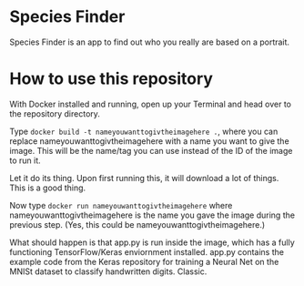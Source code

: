 # Species Finder

Species Finder is an app to find out who you really are based on a portrait.

# How to use this repository

With Docker installed and running, open up your Terminal and head over to the repository directory.

Type `docker build -t nameyouwanttogivtheimagehere .`, where you can replace nameyouwanttogivtheimagehere with a name you want to give the image. This will be the name/tag you can use instead of the ID of the image to run it.

Let it do its thing. Upon first running this, it will download a lot of things. This is a good thing.

Now type `docker run nameyouwanttogivtheimagehere` where nameyouwanttogivtheimagehere is the name you gave the image during the previous step. (Yes, this could be nameyouwanttogivtheimagehere.)

What should happen is that app.py is run inside the image, which has a fully functioning TensorFlow/Keras enviornment installed. app.py contains the example code from the Keras repository for training a Neural Net on the MNISt dataset to classify handwritten digits. Classic.
